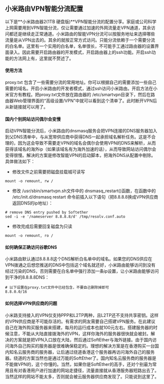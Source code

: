 小米路由VPN智能分流配置
---

以下是**小米路由器2(1TB 硬盘版)**VPN智能分流的配置分享。家庭或公司科学上网需要用到VPN智能分流，仅让需要通过加速的外网流量走VPN通道，其余访问都还是继续走正常通道。小米路由的智能VPN分流可以按服务地址来选择哪些流量是从VPN出去的。其余的就按正常方式访问。只能分流依赖于一个需要分流的白名单。这里有一个实用的白名单，名单很长，不可能手工通过路由器的设置界面录入。因此需要开启路由器的开发模式，开启路由器上的ssh功能。开启ssh功能的方法网上有，这里就不赘述了。

#### 使用方法

proxy.txt 包含了一些需要分流的常用地址。你可以根据自己的需要添加一些自己需要的域名。开启小米路由的开发者模式，通过ssh访问小米路由。开启方法在小米官方有教程。把proxy.txt文件放在路由器的 /etc/smartvpn目录下，然后在路由器Web管理界面的“高级设置/VPN”中就可以看到这个清单了。此时断开VPN后从新链接就可以用了。

#### 国内个别网站访问偶尔会变慢

启动VPN智能分流后，小米路由的dnsmasq服务会把VPN连接的DNS服务器加入到父DNS清单中，与从宽带供应商中获得DNS一起承担域名解析任务。这是不合理的，因为这会导致不需要走VPN的域名会偶尔会使用VPN的DNS来解析，从而获得该域名的海外ip（如果该域名有为海外加速的话），从而导致网站访问偶尔会变得很慢。解决的方案是修改智能VPN的启动脚本，把海外DNS从配置中剔除。具体做法如下：

* 修改文件之前需要把磁盘挂载城可读写

```
mount -o remount, rw /   
```

* 修改 /usr/sbin/smartvpn.sh文件中的 dnsmasq_restart()函数，在函数中的 /etc/init.d/dnsmasq restart 命令前插入以下语句（把8.8.8.8换成VPN供应商返回DNS的ip地址）：

```
# remove DNS entry pushed by Softether
sed -i -e '/nameserver 8.8.8.8/d' /tmp/resolv.conf.auto
```

* 修改完成后需要回复磁盘为只读

```
mount -o remount, ro /
```

#### 如何确保正确访问谷歌DNS

小米路由默认通过8.8.8.8这个DNS解析白名单中的域名。如果您的DNS供应在VPN拨通之后想您推送的DNS中包括这个域名就还好，小米路由能够访问到没有经过污染的DNS，否则需要在白名单中强行添加一条ip设置，让小米路由能够访问到干净的8.8.8.8DNS：

```
# 以下设置在proxy.txt文件中已经包含，不要自己删除掉即可
8.8.0.0/16
```

#### 如何选择VPN供应商的问题

小米路支持接入的VPN仅支持PPP和L2TP两种，且L2TP还不支持共享密钥。这样的VPN供应商是不可能存活的。有需求的网友需要自己搭建VPN服务。在此建议自己在海外购买服务器来搭建，每月的运行成本也就100元左右。搭建服务器的时候注意，不能从大陆直接拨海外的VPN，这样你海外的服务器很快就会被封。解决的方案就是把VPN入口放在大陆，然后通过SoftEther与海外链接。由于国内访问海外自己购买的服务器是很难确保稳定的。理想的解决方案是在香港购买一台国内知名云服务商的服务器，让后通过绕道香港这个服务器再访问海外自己的服务器。绕道的方案当然也是通过万能的SoftEther了。国内知名云服务商的服务器是不能做VPN的，这个你懂的。当然，如果你是SoftEther的高手，还对个别最为常用且有对香港用户进行加速的网站走捷径，流量直接就从香港服务器短路出去了。当然这样的网站不能太多，否则就会被云服务器供应商发现了。只能说到这里了。

